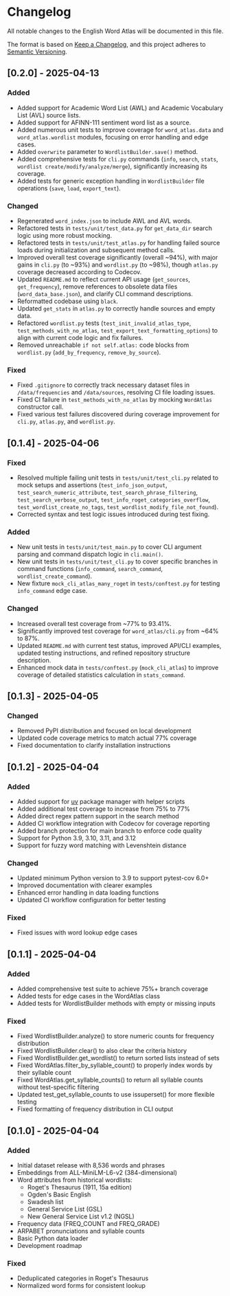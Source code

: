 # Changelog

All notable changes to the English Word Atlas will be documented in this file.

The format is based on [Keep a Changelog](https://keepachangelog.com/en/1.0.0/),
and this project adheres to [Semantic Versioning](https://semver.org/spec/v2.0.0.html).

## [0.2.0] - 2025-04-13

### Added
- Added support for Academic Word List (AWL) and Academic Vocabulary List (AVL) source lists.
- Added support for AFINN-111 sentiment word list as a source.
- Added numerous unit tests to improve coverage for `word_atlas.data` and `word_atlas.wordlist` modules, focusing on error handling and edge cases.
- Added `overwrite` parameter to `WordlistBuilder.save()` method.
- Added comprehensive tests for `cli.py` commands (`info`, `search`, `stats`, `wordlist create/modify/analyze/merge`), significantly increasing its coverage.
- Added tests for generic exception handling in `WordlistBuilder` file operations (`save`, `load`, `export_text`).

### Changed
- Regenerated `word_index.json` to include AWL and AVL words.
- Refactored tests in `tests/unit/test_data.py` for `get_data_dir` search logic using more robust mocking.
- Refactored tests in `tests/unit/test_atlas.py` for handling failed source loads during initialization and subsequent method calls.
- Improved overall test coverage significantly (overall ~94%), with major gains in `cli.py` (to ~93%) and `wordlist.py` (to ~98%), though `atlas.py` coverage decreased according to Codecov.
- Updated `README.md` to reflect current API usage (`get_sources`, `get_frequency`), remove references to obsolete data files (`word_data_base.json`), and clarify CLI command descriptions.
- Reformatted codebase using `black`.
- Updated `get_stats` in `atlas.py` to correctly handle sources and empty data.
- Refactored `wordlist.py` tests (`test_init_invalid_atlas_type`, `test_methods_with_no_atlas`, `test_export_text_formatting_options`) to align with current code logic and fix failures.
- Removed unreachable `if not self.atlas:` code blocks from `wordlist.py` (`add_by_frequency`, `remove_by_source`).

### Fixed
- Fixed `.gitignore` to correctly track necessary dataset files in `/data/frequencies` and `/data/sources`, resolving CI file loading issues.
- Fixed CI failure in `test_methods_with_no_atlas` by mocking `WordAtlas` constructor call.
- Fixed various test failures discovered during coverage improvement for `cli.py`, `atlas.py`, and `wordlist.py`.

## [0.1.4] - 2025-04-06

### Fixed
- Resolved multiple failing unit tests in `tests/unit/test_cli.py` related to mock setups and assertions (`test_info_json_output`, `test_search_numeric_attribute`, `test_search_phrase_filtering`, `test_search_verbose_output`, `test_info_roget_categories_overflow`, `test_wordlist_create_no_tags`, `test_wordlist_modify_file_not_found`).
- Corrected syntax and test logic issues introduced during test fixing.

### Added
- New unit tests in `tests/unit/test_main.py` to cover CLI argument parsing and command dispatch logic in `cli.main()`.
- New unit tests in `tests/unit/test_cli.py` to cover specific branches in command functions (`info_command`, `search_command`, `wordlist_create_command`).
- New fixture `mock_cli_atlas_many_roget` in `tests/conftest.py` for testing `info_command` edge case.

### Changed
- Increased overall test coverage from ~77% to 93.41%.
- Significantly improved test coverage for `word_atlas/cli.py` from ~64% to 87%.
- Updated `README.md` with current test status, improved API/CLI examples, updated testing instructions, and refined repository structure description.
- Enhanced mock data in `tests/conftest.py` (`mock_cli_atlas`) to improve coverage of detailed statistics calculation in `stats_command`.

## [0.1.3] - 2025-04-05

### Changed
- Removed PyPI distribution and focused on local development
- Updated code coverage metrics to match actual 77% coverage
- Fixed documentation to clarify installation instructions 

## [0.1.2] - 2025-04-04

### Added
- Added support for [uv](https://github.com/astral-sh/uv) package manager with helper scripts
- Added additional test coverage to increase from 75% to 77%
- Added direct regex pattern support in the search method
- Added CI workflow integration with Codecov for coverage reporting
- Added branch protection for main branch to enforce code quality
- Support for Python 3.9, 3.10, 3.11, and 3.12
- Support for fuzzy word matching with Levenshtein distance

### Changed
- Updated minimum Python version to 3.9 to support pytest-cov 6.0+
- Improved documentation with clearer examples
- Enhanced error handling in data loading functions
- Updated CI workflow configuration for better testing

### Fixed
- Fixed issues with word lookup edge cases

## [0.1.1] - 2025-04-04

### Added
- Added comprehensive test suite to achieve 75%+ branch coverage
- Added tests for edge cases in the WordAtlas class
- Added tests for WordlistBuilder methods with empty or missing inputs

### Fixed
- Fixed WordlistBuilder.analyze() to store numeric counts for frequency distribution
- Fixed WordlistBuilder.clear() to also clear the criteria history
- Fixed WordlistBuilder.get_wordlist() to return sorted lists instead of sets
- Fixed WordAtlas.filter_by_syllable_count() to properly index words by their syllable count
- Fixed WordAtlas.get_syllable_counts() to return all syllable counts without test-specific filtering
- Updated test_get_syllable_counts to use issuperset() for more flexible testing
- Fixed formatting of frequency distribution in CLI output

## [0.1.0] - 2025-04-04

### Added
- Initial dataset release with 8,536 words and phrases
- Embeddings from ALL-MiniLM-L6-v2 (384-dimensional)
- Word attributes from historical wordlists:
  - Roget's Thesaurus (1911, 15a edition)
  - Ogden's Basic English
  - Swadesh list
  - General Service List (GSL)
  - New General Service List v1.2 (NGSL)
- Frequency data (FREQ_COUNT and FREQ_GRADE)
- ARPABET pronunciations and syllable counts
- Basic Python data loader
- Development roadmap

### Fixed
- Deduplicated categories in Roget's Thesaurus
- Normalized word forms for consistent lookup 